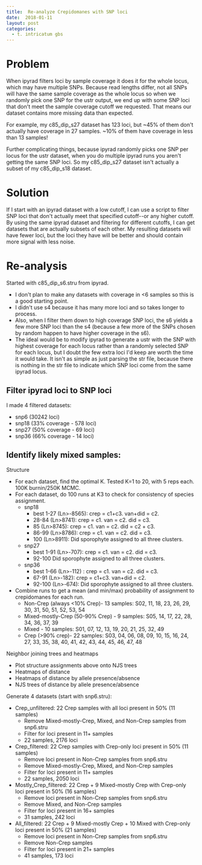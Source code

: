 ```yaml
---
title:  Re-analyze Crepidomanes with SNP loci
date:  2018-01-11
layout: post
categories:
  - t. intricatum gbs
---
```

# Problem

When ipyrad filters loci by sample coverage it does it for the whole locus, which may have multiple SNPs. Because read lengths differ, not all SNPs will have the same sample coverage as the whole locus so when we randomly pick one SNP for the ustr output, we end up with some SNP loci that don't meet the sample coverage cutoff we requested. That means our dataset contains more missing data than expected.

For example, my c85_dip_s27 dataset has 123 loci, but ~45% of them don't actually have coverage in 27 samples. ~10% of them have coverage in less than 13 samples!

Further complicating things, because ipyrad randomly picks one SNP per locus for the ustr dataset, when you do multiple ipyrad runs you aren't getting the same SNP loci. So my c85_dip_s27 dataset isn't actually a subset of my c85_dip_s18 dataset.

# Solution
If I start with an ipyrad dataset with a low cutoff, I can use a script to filter SNP loci that don't actually meet that specified cutoff--or any higher cutoff. By using the same ipyrad dataset and filtering for different cutoffs, I can get datasets that are actually subsets of each other. My resulting datasets will have fewer loci, but the loci they have will be better and should contain more signal with less noise.

# Re-analysis

Started with c85_dip_s6.stru from ipyrad.
  * I don't plan to make any datasets with coverage in <6 samples so this is a good starting point.
  * I didn't use s4 because it has many more loci and so takes longer to process.
  * Also, when I filter them down to high coverage SNP loci, the s6 yields a few more SNP loci than the s4 (because a few more of the SNPs chosen by random happen to have higher coverage in the s6).
  * The ideal would be to modify ipyrad to generate a ustr with the SNP with highest coverage for each locus rather than a randomly selected SNP for each locus, but I doubt the few extra loci I'd keep are worth the time it would take. It isn't as simple as just parsing the str file, because there is nothing in the str file to indicate which SNP loci come from the same ipyrad locus.

## Filter ipyrad loci to SNP loci

I made 4 filtered datasets:
  * snp6 (30242 loci)
  * snp18 (33% coverage - 578 loci)
  * snp27 (50% coverage - 69 loci)
  * snp36 (66% coverage - 14 loci)

## Identify likely mixed samples:

Structure
  * For each dataset, find the optimal K. Tested K=1 to 20, with 5 reps each. 100K burnin/250K MCMC.
  * For each dataset, do 100 runs at K3 to check for consistency of species assignment.
    - snp18
      - best 1-27 (Ln>-8565): crep = c1+c3. van+did = c2.
      - 28-84 (Ln>8741): crep = c1. van = c2. did = c3.
      - 85 (Ln>8745): crep = c1. van = c2. did = c2 + c3.
      - 86-99 (Ln>8786): crep = c1. van = c2. did = c3.
      - 100 (Ln>8911): Did sporophyte assigned to all three clusters.
    - snp27
      - best 1-91 (Ln>-707): crep = c1. van = c2. did = c3.
      - 92-100 Did sporophyte assigned to all three clusters.
    - snp36
      - best 1-66 (Ln>-112) : crep = c1. van = c2. did = c3.
      - 67-91 (Ln>-182): crep = c1+c3. van+did = c2.
      - 92-100 (Ln>-674): Did sporophyte assigned to all three clusters.
  * Combine runs to get a mean (and min/max) probability of assignment to crepidomanes for each run.
    * Non-Crep (always <10% Crep)- 13 samples: S02, 11, 18, 23, 26, 29, 30, 31, 50, 51, 52, 53, 54
    * Mixed-mostly-Crep (50-90% Crep) - 9 samples: S05, 14, 17, 22, 28, 34, 36, 37, 39
    * Mixed - 10 samples: S01, 07, 12, 13, 19, 20, 21, 25, 32, 49
    * Crep (>90% crep)- 22 samples: S03, 04, 06, 08, 09, 10, 15, 16, 24, 27, 33, 35, 38, 40, 41, 42, 43, 44, 45, 46, 47, 48


Neighbor joining trees and heatmaps
  * Plot structure assignments above onto NJS trees
  * Heatmaps of distance
  * Heatmaps of distance by allele presence/absence
  * NJS trees of distance by allele presence/absence

Generate 4 datasets (start with snp6.stru):
  * Crep_unfiltered: 22 Crep samples with all loci present in 50% (11 samples)
    - Remove Mixed-mostly-Crep, Mixed, and Non-Crep samples from snp6.stru
    - Filter for loci present in 11+ samples
    - 22 samples, 2176 loci
  * Crep_filtered: 22 Crep samples with Crep-only loci present in 50% (11 samples)
    - Remove loci present in Non-Crep samples from snp6.stru
    - Remove Mixed-mostly-Crep, Mixed, and Non-Crep samples
    - Filter for loci present in 11+ samples
    - 22 samples, 2050 loci
  * Mostly_Crep_filtered: 22 Crep + 9 Mixed-mostly Crep with Crep-only loci present in 50% (16 samples)
    - Remove loci present in Non-Crep samples from snp6.stru
    - Remove Mixed, and Non-Crep samples
    - Filter for loci present in 16+ samples
    - 31 samples, 242 loci
  * All_filtered: 22 Crep + 9 Mixed-mostly Crep + 10 Mixed with Crep-only loci present in 50% (21 samples)
    - Remove loci present in Non-Crep samples from snp6.stru
    - Remove Non-Crep samples
    - Filter for loci present in 21+ samples
    - 41 samples, 173 loci

